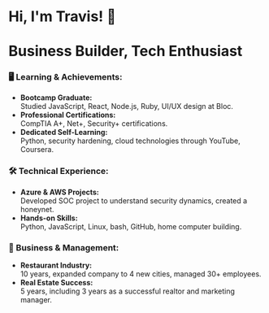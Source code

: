 <h1>Hi, I'm Travis! 👋 <br><br>
Business Builder, Tech Enthusiast</h1>

### 🖥️ Learning & Achievements:
- <b> Bootcamp Graduate: </b> <br> 
Studied JavaScript, React, Node.js, Ruby, UI/UX design at Bloc.
- <b> Professional Certifications:</b> <br>
CompTIA A+, Net+, Security+ certifications.
- <b>Dedicated Self-Learning:</b><br> 
Python, security hardening, cloud technologies through YouTube, Coursera.

### 🛠️ Technical Experience:
- <b>Azure & AWS Projects:</b> <br> 
Developed SOC project to understand security dynamics, created a honeynet.
- <b>Hands-on Skills:</b> <br> 
Python, JavaScript, Linux, bash, GitHub, home computer building.

### 🏢 Business & Management:
- <b> Restaurant Industry:</b> <br> 
10 years, expanded company to 4 new cities, managed 30+ employees.
- <b> Real Estate Success:</b> <br> 
5 years, including 3 years as a successful realtor and marketing manager.
<!--
### 🌟 Why me?
- <b>Unique Background:</b> <br> 
A blend of tech skills, leadership, and hands-on experience.
- <b> Growth-Oriented:</b> <br>
Committed to lifelong learning, aiming for cybersecurity excellence.
- <b> Problem Solver:</b> <br> 
Apply DIY prowess and troubleshooting mindset to new challenges.

##

## Beyond Education and Experience...

### 🎨 Creative Contributions:
- <b>Content Creation:</b> <br> 
Website design, marketing for small businesses.
- <b>Training Development:</b> <br>
Created training materials for restaurant staff, ensuring smooth expansion.

### 🔐 Career Goals:
- <b> Ambitions:</b> <br> 
Focus on information security, cloud security, and AI as vital future technologie.
- <b> Personal Projects:</b> <br> 
Building a home cloud and camera security system, reverse engineering skills.
<!--
### 📺 YouTube & Online Presence:
- <b> Educational Content:</b>  <br>
Share my experience in changing careers slightly later in life.Our struggles are our stories that help others.
- <b> Engagement: </b> <br>
Plan to leverage video content for professional growth and business endeavors.



<!--
### 🤝 Let's Connect:

[<img align="left" alt="Travis | YouTube" width="22px" src="https://cdn.jsdelivr.net/npm/simple-icons@v3/icons/youtube.svg" />][youtube]
[<img align="left" alt="Travis | Twitter" width="22px" src="https://cdn.jsdelivr.net/npm/simple-icons@v3/icons/twitter.svg" />][twitter]
[<img align="left" alt="Travis | LinkedIn" width="22px" src="https://cdn.jsdelivr.net/npm/simple-icons@v3/icons/linkedin.svg" />][linkedin]


[linkedin]: https://www.linkedin.com/in/travis-grossman/




-->


<!--
**Travisg25/travisg25** is a ✨ _special_ ✨ repository because its `README.md` (this file) appears on your GitHub profile.

Here are some ideas to get you started:

- 🔭 I’m currently working on ...
- 🌱 I’m currently learning ...
- 👯 I’m looking to collaborate on ...
- 🤔 I’m looking for help with ...
- 💬 Ask me about ...
- 📫 How to reach me: ...
- 😄 Pronouns: ...
- ⚡ Fun fact: ...
-->
